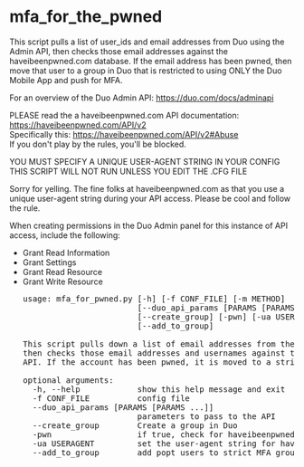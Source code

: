 # mfa_for_the_pwned

This script pulls a list of user_ids and email addresses from Duo using the Admin API, then checks those email addresses against the haveibeenpwned.com database.  If the email address has been pwned, then move that user to a group in Duo that is restricted to using ONLY the Duo Mobile App and push for MFA.

For an overview of the Duo Admin API: https://duo.com/docs/adminapi

PLEASE read the a haveibeenpwned.com API documentation: https://haveibeenpwned.com/API/v2 <br>
Specifically this: https://haveibeenpwned.com/API/v2#Abuse <br>
If you don't play by the rules, you'll be blocked.

YOU MUST SPECIFY A UNIQUE USER-AGENT STRING IN YOUR CONFIG
THIS SCRIPT WILL NOT RUN UNLESS YOU EDIT THE .CFG FILE

Sorry for yelling.  The fine folks at haveibeenpwned.com as that you use a unique user-agent string during your API access.  Please be cool and follow the rule.

When creating permissions in the Duo Admin panel for this instance of API access, include the following:
  <ul>
  <li>Grant Read Information
  <li>Grant Settings
  <li>Grant Read Resource
  <li>Grant Write Resource
  

<pre>
usage: mfa_for_pwned.py [-h] [-f CONF_FILE] [-m METHOD]
                        [--duo_api_params [PARAMS [PARAMS ...]]]
                        [--create_group] [-pwn] [-ua USERAGENT]
                        [--add_to_group]

This script pulls down a list of email addresses from the Duo Admin API. It
then checks those email addresses and usernames against the haveibeenpwnd.com
API. If the account has been pwned, it is moved to a strict MFA group in Duo

optional arguments:
  -h, --help            show this help message and exit
  -f CONF_FILE          config file
  --duo_api_params [PARAMS [PARAMS ...]]
                        parameters to pass to the API
  --create_group        Create a group in Duo
  -pwn                  if true, check for haveibeenpwned.com
  -ua USERAGENT         set the user-agent string for haveibeenpwned.com
  --add_to_group        add popt users to strict MFA group
  </pre>
